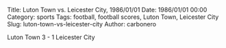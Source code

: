 Title: Luton Town vs. Leicester City, 1986/01/01
Date: 1986/01/01 00:00
Category: sports
Tags: football, football scores, Luton Town, Leicester City
Slug: luton-town-vs-leicester-city
Author: carbonero


Luton Town 3 - 1 Leicester City
